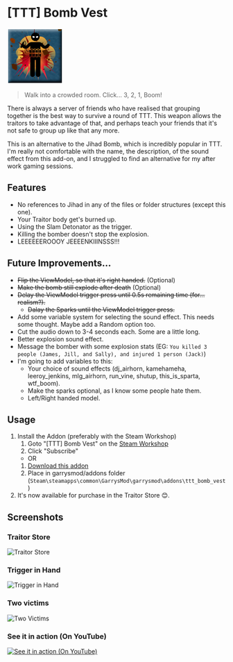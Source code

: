 # [TTT] Bomb Vest
![Icon](https://raw.githubusercontent.com/manix84/ttt_bomb_vest/master/images/icon/ttt_bomb_vest_128x.png)

> Walk into a crowded room. Click... 3, 2, 1, Boom!

There is always a server of friends who have realised that grouping together is the best way to survive a round of TTT. This weapon allows the traitors to take advantage of that, and perhaps teach your friends that it's not safe to group up like that any more.

This is an alternative to the Jihad Bomb, which is incredibly popular in TTT. I'm really not comfortable with the name, the description, of the sound effect from this add-on, and I struggled to find an alternative for my after work gaming sessions.

## Features
- No references to Jihad in any of the files or folder structures (except this one).
- Your Traitor body get's burned up.
- Using the Slam Detonator as the trigger.
- Killing the bomber doesn't stop the explosion.
- LEEEEEEROOOY JEEEENKIIINSSS!!!

## Future Improvements...
- ~~Flip the ViewModel, so that it's right handed.~~ (Optional)
- ~~Make the bomb still explode after death~~ (Optional)
- ~~Delay the ViewModel trigger press until 0.5s remaining time (for... realism?).~~
    - ~~Dalay the Sparks until the ViewModel trigger press.~~
- Add some variable system for selecting the sound effect. This needs some thought. Maybe add a Random option too.
- Cut the audio down to 3-4 seconds each. Some are a little long.
- Better explosion sound effect.
- Message the bomber with some explosion stats (EG: `You killed 3 people (James, Jill, and Sally), and injured 1 person (Jack)`)
- I'm going to add variables to this:
    - Your choice of sound effects (dj_airhorn, kamehameha, leeroy_jenkins, mlg_airhorn, run_vine, shutup, this_is_sparta, wtf_boom).
    - Make the sparks optional, as I know some people hate them.
    - Left/Right handed model.

## Usage
1. Install the Addon (preferably with the Steam Workshop)
    1. Goto "[TTT] Bomb Vest" on the [Steam Workshop](https://steamcommunity.com/sharedfiles/filedetails/?id=2166317811)
    2. Click "Subscribe"
    - OR
    1. [Download this addon](https://github.com/manix84/ttt_bomb_vest/archive/master.zip)
    2. Place in garrysmod/addons folder (`Steam\steamapps\common\GarrysMod\garrysmod\addons\ttt_bomb_vest`)
2. It's now available for purchase in the Traitor Store 😊.

## Screenshots
### Traitor Store
![Traitor Store](https://i.imgur.com/rgHvHwI.jpg)
### Trigger in Hand
![Trigger in Hand](https://i.imgur.com/meTL2xy.jpg)
### Two victims
![Two Victims](https://i.imgur.com/Uej4x11.jpg)
### See it in action (On YouTube)
[![See it in action (On YouTube)](https://i.imgur.com/0K6A4Ak.png)](https://youtu.be/N4mpn7iXM74)
